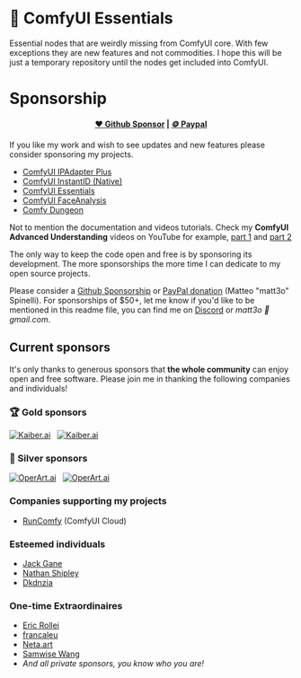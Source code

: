 # :wrench: ComfyUI Essentials

Essential nodes that are weirdly missing from ComfyUI core. With few exceptions they are new features and not commodities. I hope this will be just a temporary repository until the nodes get included into ComfyUI.

# Sponsorship

<div align="center">

**[:heart: Github Sponsor](https://github.com/sponsors/cubiq) | [:coin: Paypal](https://paypal.me/matt3o)**

</div>

If you like my work and wish to see updates and new features please consider sponsoring my projects.

- [ComfyUI IPAdapter Plus](https://github.com/cubiq/ComfyUI_IPAdapter_plus)
- [ComfyUI InstantID (Native)](https://github.com/cubiq/ComfyUI_InstantID)
- [ComfyUI Essentials](https://github.com/cubiq/ComfyUI_essentials)
- [ComfyUI FaceAnalysis](https://github.com/cubiq/ComfyUI_FaceAnalysis)
- [Comfy Dungeon](https://github.com/cubiq/Comfy_Dungeon)

Not to mention the documentation and videos tutorials. Check my **ComfyUI Advanced Understanding** videos on YouTube for example, [part 1](https://www.youtube.com/watch?v=_C7kR2TFIX0) and [part 2](https://www.youtube.com/watch?v=ijqXnW_9gzc)

The only way to keep the code open and free is by sponsoring its development. The more sponsorships the more time I can dedicate to my open source projects.

Please consider a [Github Sponsorship](https://github.com/sponsors/cubiq) or [PayPal donation](https://paypal.me/matt3o) (Matteo "matt3o" Spinelli). For sponsorships of $50+, let me know if you'd like to be mentioned in this readme file, you can find me on [Discord](https://latent.vision/discord) or _matt3o :snail: gmail.com_.

## Current sponsors

It's only thanks to generous sponsors that **the whole community** can enjoy open and free software. Please join me in thanking the following companies and individuals!

### :trophy: Gold sponsors

[![Kaiber.ai](https://f.latent.vision/imgs/kaiber.png)](https://kaiber.ai/)&nbsp; &nbsp;[![Kaiber.ai](https://f.latent.vision/imgs/replicate.png)](https://replicate.com/)

### :tada: Silver sponsors

[![OperArt.ai](https://f.latent.vision/imgs/openart.png?r=1)](https://openart.ai/workflows)&nbsp; &nbsp;[![OperArt.ai](https://f.latent.vision/imgs/finetuners.png)](https://www.finetuners.ai/)

### Companies supporting my projects

- [RunComfy](https://www.runcomfy.com/) (ComfyUI Cloud)

### Esteemed individuals

- [Jack Gane](https://github.com/ganeJackS)
- [Nathan Shipley](https://www.nathanshipley.com/)
- [Dkdnzia](https://github.com/Dkdnzia)

### One-time Extraordinaires

- [Eric Rollei](https://github.com/EricRollei)
- [francaleu](https://github.com/francaleu)
- [Neta.art](https://github.com/talesofai)
- [Samwise Wang](https://github.com/tzwm)
- _And all private sponsors, you know who you are!_